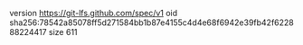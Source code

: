 version https://git-lfs.github.com/spec/v1
oid sha256:78542a85078ff5d271584bb1b87e4155c4d4e68f6942e39fb42f622888224417
size 611

